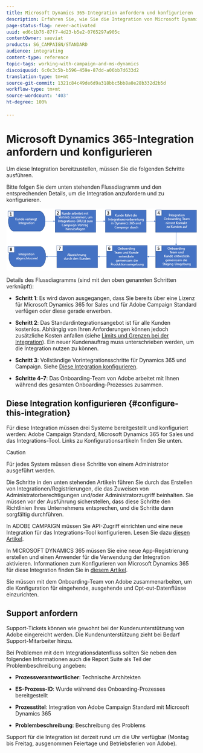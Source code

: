 ```yaml
---
title: Microsoft Dynamics 365-Integration anfordern und konfigurieren
description: Erfahren Sie, wie Sie die Integration von Microsoft Dynamics 365 mit Campaign Standard anfordern und konfigurieren können.
page-status-flag: never-activated
uuid: ed6c1b76-87f7-4d23-b5e2-0765297a905c
contentOwner: sauviat
products: SG_CAMPAIGN/STANDARD
audience: integrating
content-type: reference
topic-tags: working-with-campaign-and-ms-dynamics
discoiquuid: 6c0c3c5b-b596-459e-87dd-a06bb7d633d2
translation-type: tm+mt
source-git-commit: 1321c84c49de6d9a318bbc5bb8a0e28b332d2b5d
workflow-type: tm+mt
source-wordcount: '403'
ht-degree: 100%

---
```



# Microsoft Dynamics 365-Integration anfordern und konfigurieren

Um diese Integration bereitzustellen, müssen Sie die folgenden Schritte ausführen.

Bitte folgen Sie dem unten stehenden Flussdiagramm und den entsprechenden Details, um die Integration anzufordern und zu konfigurieren.

![](assets/provisioning-wf.png)

Details des Flussdiagramms (sind mit den oben genannten Schritten verknüpft):

* **Schritt 1**: Es wird davon ausgegangen, dass Sie bereits über eine Lizenz für Microsoft Dynamics 365 for Sales und für Adobe Campaign Standard verfügen oder diese gerade erwerben.

* **Schritt 2**: Das Standardintegrationsangebot ist für alle Kunden kostenlos. Abhängig von Ihren Anforderungen können jedoch zusätzliche Kosten anfallen (siehe [Limits und Grenzen bei der Integration](../../integrating/using/ms-dynamics-365-integration-guardrails.md)). Ein neuer Kundenauftrag muss unterschrieben werden, um die Integration nutzen zu können.

* **Schritt 3**: Vollständige Vorintegrationsschritte für Dynamics 365 und Campaign. Siehe [Diese Integration konfigurieren](#configure-this-integration).

* **Schritte 4–7**: Das Onboarding-Team von Adobe arbeitet mit Ihnen während des gesamten Onboarding-Prozesses zusammen.

## Diese Integration konfigurieren {#configure-this-integration}

Für diese Integration müssen drei Systeme bereitgestellt und konfiguriert werden: Adobe Campaign Standard, Microsoft Dynamics 365 for Sales und das Integrations-Tool. Links zu Konfigurationsartikeln finden Sie unten.

>[!CAUTION]
>
>Für jedes System müssen diese Schritte von einem Administrator ausgeführt werden.
>
>Die Schritte in den unten stehenden Artikeln führen Sie durch das Erstellen von Integrationen/Registrierungen, die das Zuweisen von Administratorberechtigungen und/oder Administratorzugriff beinhalten.  Sie müssen vor der Ausführung sicherstellen, dass diese Schritte den Richtlinien Ihres Unternehmens entsprechen, und die Schritte dann sorgfältig durchführen.

In ADOBE CAMPAIGN müssen Sie API-Zugriff einrichten und eine neue Integration für das Integrations-Tool konfigurieren. Lesen Sie dazu [diesen Artikel](../../integrating/using/configure-adobe-io-for-ms-dynamic.md).

In MICROSOFT DYNAMICS 365 müssen Sie eine neue App-Registrierung erstellen und einen Anwender für die Verwendung der Integration aktivieren.  Informationen zum Konfigurieren von Microsoft Dynamics 365 für diese Integration finden Sie in [diesem Artikel](../../integrating/using/configure-microsoft-dynamics-365-for-campaign-integration.md).

Sie müssen mit dem Onboarding-Team von Adobe zusammenarbeiten, um die Konfiguration für eingehende, ausgehende und Opt-out-Datenflüsse einzurichten.


## Support anfordern

Support-Tickets können wie gewohnt bei der Kundenunterstützung von Adobe eingereicht werden. Die Kundenunterstützung zieht bei Bedarf Support-Mitarbeiter hinzu.

Bei Problemen mit dem Integrationsdatenfluss sollten Sie neben den folgenden Informationen auch die Report Suite als Teil der Problembeschreibung angeben:

* **Prozessverantwortlicher**: Technische Architekten

* **ES-Prozess-ID**: Wurde während des Onboarding-Prozesses bereitgestellt

* **Prozesstitel**: Integration von Adobe Campaign Standard mit Microsoft Dynamics 365

* **Problembeschreibung**: Beschreibung des Problems

Support für die Integration ist derzeit rund um die Uhr verfügbar (Montag bis Freitag, ausgenommen Feiertage und Betriebsferien von Adobe).